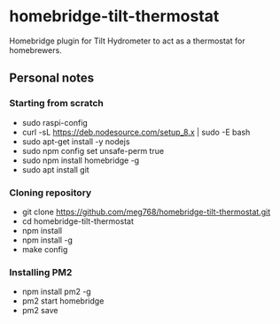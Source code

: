 # homebridge-tilt-thermostat
Homebridge plugin for Tilt Hydrometer to act as a thermostat for homebrewers.

## Personal notes

### Starting from scratch
* sudo raspi-config
* curl -sL https://deb.nodesource.com/setup_8.x | sudo -E bash
* sudo apt-get install -y nodejs
* sudo npm config set unsafe-perm true
* sudo npm install homebridge -g
* sudo apt install git

### Cloning repository
* git clone https://github.com/meg768/homebridge-tilt-thermostat.git
* cd homebridge-tilt-thermostat
* npm install
* npm install -g
* make config

### Installing PM2
* npm install pm2 -g
* pm2 start homebridge
* pm2 save

